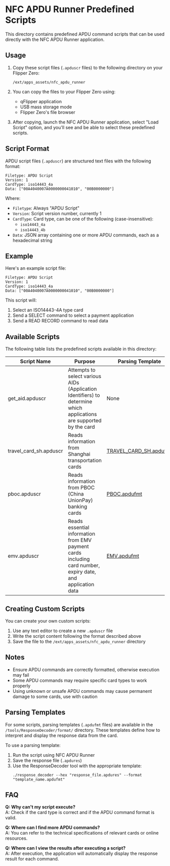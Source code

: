<!--
 * @Author: SpenserCai
 * @Date: 2025-03-08 00:18:57
 * @version: 
 * @LastEditors: SpenserCai
 * @LastEditTime: 2025-03-14 12:01:57
 * @Description: file content
-->
# NFC APDU Runner Predefined Scripts

This directory contains predefined APDU command scripts that can be used directly with the NFC APDU Runner application.

## Usage

1. Copy these script files (`.apduscr` files) to the following directory on your Flipper Zero:
   ```
   /ext/apps_assets/nfc_apdu_runner
   ```

2. You can copy the files to your Flipper Zero using:
   - qFlipper application
   - USB mass storage mode
   - Flipper Zero's file browser

3. After copying, launch the NFC APDU Runner application, select "Load Script" option, and you'll see and be able to select these predefined scripts.

## Script Format

APDU script files (`.apduscr`) are structured text files with the following format:

```
Filetype: APDU Script
Version: 1
CardType: iso14443_4a
Data: ["00A4040007A0000000041010", "00B0000000"]
```

Where:
- `Filetype`: Always "APDU Script"
- `Version`: Script version number, currently 1
- `CardType`: Card type, can be one of the following (case-insensitive):
  - `iso14443_4a`
  - `iso14443_4b`
- `Data`: JSON array containing one or more APDU commands, each as a hexadecimal string

## Example

Here's an example script file:

```
Filetype: APDU Script
Version: 1
CardType: iso14443_4a
Data: ["00A4040007A0000000041010", "00B0000000"]
```

This script will:
1. Select an ISO14443-4A type card
2. Send a SELECT command to select a payment application
3. Send a READ RECORD command to read data

## Available Scripts

The following table lists the predefined scripts available in this directory:

| Script Name            | Purpose                                                                                                             | Parsing Template                                                               |
| ---------------------- | ------------------------------------------------------------------------------------------------------------------- | ------------------------------------------------------------------------------ |
| get_aid.apduscr        | Attempts to select various AIDs (Application Identifiers) to determine which applications are supported by the card | None                                                                           |
| travel_card_sh.apduscr | Reads information from Shanghai transportation cards                                                                | [TRAVEL_CARD_SH.apdufmt](/tools/ResponseDecoder/format/TRAVEL_CARD_SH.apdufmt) |
| pboc.apduscr           | Reads information from PBOC (China UnionPay) banking cards                                                          | [PBOC.apdufmt](/tools/ResponseDecoder/format/PBOC.apdufmt)                     |
| emv.apduscr            | Reads essential information from EMV payment cards including card number, expiry date, and application data         | [EMV.apdufmt](/tools/ResponseDecoder/format/EMV.apdufmt)                       |

## Creating Custom Scripts

You can create your own custom scripts:

1. Use any text editor to create a new `.apduscr` file
2. Write the script content following the format described above
3. Save the file to the `/ext/apps_assets/nfc_apdu_runner` directory

## Notes

- Ensure APDU commands are correctly formatted, otherwise execution may fail
- Some APDU commands may require specific card types to work properly
- Using unknown or unsafe APDU commands may cause permanent damage to some cards, use with caution

## Parsing Templates

For some scripts, parsing templates (`.apdufmt` files) are available in the `/tools/ResponseDecoder/format/` directory. These templates define how to interpret and display the response data from the card.

To use a parsing template:
1. Run the script using NFC APDU Runner
2. Save the response file (`.apdures`)
3. Use the ResponseDecoder tool with the appropriate template:
   ```
   ./response_decoder --hex "response_file.apdures" --format "template_name.apdufmt"
   ```

## FAQ

**Q: Why can't my script execute?**  
A: Check if the card type is correct and if the APDU command format is valid.

**Q: Where can I find more APDU commands?**  
A: You can refer to the technical specifications of relevant cards or online resources.

**Q: Where can I view the results after executing a script?**  
A: After execution, the application will automatically display the response result for each command. 